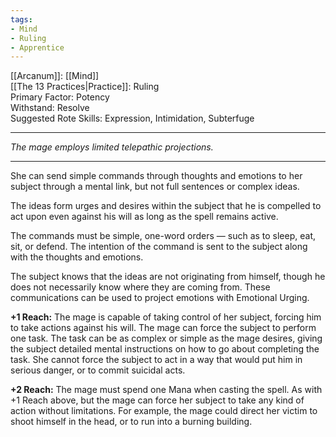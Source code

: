```yaml
---
tags:
- Mind
- Ruling
- Apprentice
---
```


[[Arcanum]]: [[Mind]]\
[[The 13 Practices|Practice]]: Ruling\
Primary Factor: Potency\
Withstand: Resolve\
Suggested Rote Skills: Expression, Intimidation, Subterfuge

---

_The mage employs limited telepathic projections._

---

She can send simple commands through thoughts and emotions to her subject through a mental link, but not full sentences or complex ideas.

The ideas form urges and desires within the subject that he is compelled to act upon even against his will as long as the spell remains active.

The commands must be simple, one-word orders — such as to sleep, eat, sit, or defend. The intention of the command is sent to the subject along with the thoughts and emotions.

The subject knows that the ideas are not originating from himself, though he does not necessarily know where they are coming from. These communications can be used to project emotions with Emotional Urging.

**+1 Reach:** The mage is capable of taking control of her subject, forcing him to take actions against his will. The mage can force the subject to perform one task. The task can be as complex or simple as the mage desires, giving the subject detailed mental instructions on how to go about completing the task. She cannot force the subject to act in a way that would put him in serious danger, or to commit suicidal acts.

**+2 Reach:** The mage must spend one Mana when casting the spell. As with +1 Reach above, but the mage can force her subject to take any kind of action without limitations. For example, the mage could direct her victim to shoot himself in the head, or to run into a burning building.